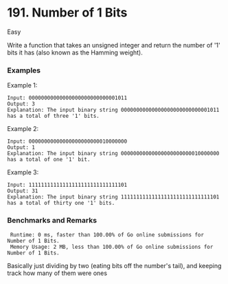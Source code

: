 # 191. Number of 1 Bits

Easy

Write a function that takes an unsigned integer and return the number of '1' bits it has (also known as the Hamming weight).


### Examples

Example 1:

```
Input: 00000000000000000000000000001011
Output: 3
Explanation: The input binary string 00000000000000000000000000001011 has a total of three '1' bits.
```

Example 2:
```
Input: 00000000000000000000000010000000
Output: 1
Explanation: The input binary string 00000000000000000000000010000000 has a total of one '1' bit.
```

Example 3:
```
Input: 11111111111111111111111111111101
Output: 31
Explanation: The input binary string 11111111111111111111111111111101 has a total of thirty one '1' bits.
```

### Benchmarks and Remarks

```
 Runtime: 0 ms, faster than 100.00% of Go online submissions for Number of 1 Bits.
 Memory Usage: 2 MB, less than 100.00% of Go online submissions for Number of 1 Bits.
```

Basically just dividing by two (eating bits off the number's tail), and keeping track how many of them were ones
